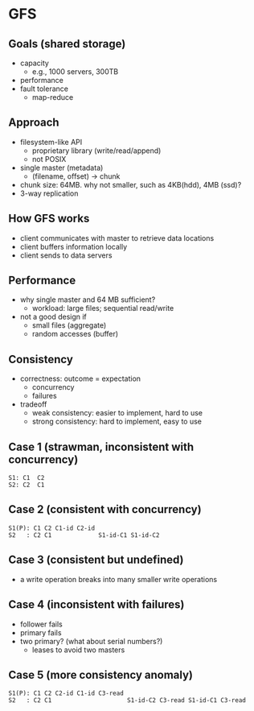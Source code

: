 # GFS
## Goals (shared storage)
* capacity
  * e.g., 1000 servers, 300TB
* performance
* fault tolerance
  * map-reduce

## Approach
* filesystem-like API 
  * proprietary library (write/read/append)
  * not POSIX
* single master (metadata) 
  * (filename, offset) -> chunk 
* chunk size: 64MB. why not smaller, such as 4KB(hdd), 4MB (ssd)?
* 3-way replication 

## How GFS works
* client communicates with master to retrieve data locations 
* client buffers information locally
* client sends to data servers 

## Performance
* why single master and 64 MB sufficient?
  * workload: large files; sequential read/write
* not a good design if
  * small files (aggregate)
  * random accesses (buffer)

## Consistency
* correctness: outcome = expectation
  * concurrency
  * failures
* tradeoff
  * weak consistency: easier to implement, hard to use 
  * strong consistency: hard to implement, easy to use

## Case 1 (strawman, inconsistent with concurrency) 
```
S1: C1  C2
S2: C2  C1
```

## Case 2 (consistent with concurrency)
```
S1(P): C1 C2 C1-id C2-id      
S2   : C2 C1             S1-id-C1 S1-id-C2
```
## Case 3 (consistent but undefined)
 * a write operation breaks into many smaller write operations

## Case 4 (inconsistent with failures)
 * follower fails
 * primary fails 
 * two primary? (what about serial numbers?)
   * leases to avoid two masters 

## Case 5 (more consistency anomaly)
```
S1(P): C1 C2 C2-id C1-id C3-read
S2   : C2 C1                     S1-id-C2 C3-read S1-id-C1 C3-read
```

